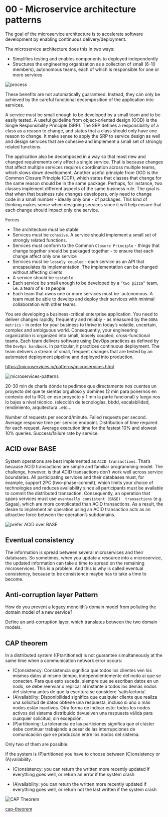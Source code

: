 # 00 - Microservice architecture patterns

The goal of the microservice architecture is to accelerate software development by enabling continuous delivery/deployment.

The microservice architecture does this in two ways:

- Simplifies testing and enables components to deployed independently
- Structures the engineering organization as a collection of small (6-10 members), autonomous teams, each of which is responsible for one or more services

![process](_img/process.jpg)

These benefits are not automatically guaranteed. Instead, they can only be achieved by the careful functional decomposition of the application into services.

A service must be small enough to be developed by a small team and to be easily tested. 
A useful guideline from object-oriented design (OOD) is the Single Responsibility Principle (SRP). 
The SRP defines a responsibility of a class as a reason to change, and states that a class should only have one reason to change. 
It make sense to apply the SRP to service design as well and design services that are cohesive and implement a small set of strongly related functions.

The application also be decomposed in a way so that most new and changed requirements only affect a single service. 
That is because changes that affect multiple services requires coordination across multiple teams, which slows down development. 
Another useful principle from OOD is the Common Closure Principle (CCP), which states that classes that change for the same reason should be in the same package. 
Perhaps, for instance, two classes implement different aspects of the same business rule. 
The goal is that when that business rule changes developers, only need to change code in a small number - ideally only one - of packages. 
This kind of thinking makes sense when designing services since it will help ensure that each change should impact only one service.

Forces
- The architecture must be stable
- Services must be `cohesive`. A service should implement a small set of strongly related functions.
- Services must conform to the Common `Closure Principle` - things that change together should be packaged together - to ensure that each change affect only one service
- Services must be `loosely coupled` - each service as an API that encapsulates its implementation. The implementation can be changed without affecting clients
- A service should be `testable`
- Each service be small enough to be developed by a `“two pizza”` team, i.e. a team of `6-10` people
- Each team that owns one or more services must be `autonomous. A team must be able to develop and deploy their services with minimal collaboration with other teams.


You are developing a business-critical enterprise application. 
You need to deliver changes rapidly, frequently and reliably - as measured by the `DORA metrics` - in order for 
your business to thrive in today’s volatile, uncertain, complex and ambiguous world. 
Consequently, your engineering organization is organized into small, loosely coupled, cross-functional teams. 
Each team delivers software using DevOps practices as defined by the `DevOps handbook`. 
In particular, it practices continuous deployment. The team delivers a stream of small, frequent changes that are tested 
by an automated deployment pipeline and deployed into production.

https://microservices.io/patterns/microservices.html

![microservices-patterns](_img/microservices-patterns.jpg)

20-30 min de charla dónde te pedimos que directamente nos cuentes un proyecto del que te sientas orgulloso y domines
(2 min para ponernos en contexto del tu ROL en ese proyecto y 1 min la parte funcional) y luego nos lo bajes a nivel técnico.
(elección de tecnologías, bbdd, escalabilidad, rendimiento, arquitectura...etc...

Number of requests per second/minute.
Failed requests per second.
Average response time per service endpoint.
Distribution of time required for each request.
Average execution time for the fastest 10% and slowest 10% queries.
Success/failure rate by service.

## ACID over BASE

System operations are best implemented as `ACID transactions`. That’s because ACID transactions are simple and 
familiar programming model. The challenge, however, is that ACID transactions don’t work well across service boundaries. 
All participating services and their databases must, for example, support 2PC (two-phase-commit), which limits 
your choice of technologies and reduces availability since all participants must be available to commit 
the distributed transaction. Consequently, an operation that spans services must use `eventually consistent (BASE) 
transactions` (e.g. Sagas), which are more complicated than ACID transactions. As a result, the desire to implement 
an operation using an ACID transaction acts as an attractive force between the operation’s subdomains.

![prefer ACID over BASE](_img/acid_vs_base.jpg)

## Eventual consistency

The information is spread between several microservices and their databases. So sometimes, when you update a resource 
into a microservice, the updated information can take a time to spread on the remaining microservices. This is a problem. 
And this is why is called eventual consistency, because to be consistence maybe has to take a time to become.

## Anti-corruption layer Pattern

How do you prevent a legacy monolith’s domain model from polluting the domain model of a new service?

Define an anti-corruption layer, which translates between the two domain models.

## CAP theorem

In a distributed system ((P)artitioned) is not guarantee simultaneously at the same time when a communication network error occurs:
- (C)onsistency: Consistencia significa que todos los clientes ven los mismos datos al mismo tiempo, independientemente del nodo al que se conecten. Para que esto suceda, siempre que se escriban datos en un nodo, se debe reenviar o replicar al instante a todos los demás nodos del sistema antes de que la escritura se considere 'satisfactoria'.
- (A)vailability: Disponibilidad significa que cualquier cliente que realiza una solicitud de datos obtiene una respuesta, incluso si uno o más nodos están inactivos. Otra forma de indicar esto: todos los nodos activos del sistema distribuido devuelven una respuesta válida para cualquier solicitud, sin excepción.
- (P)artitioning: La tolerancia de las particiones significa que el clúster debe continuar trabajando a pesar de las interrupciones de comunicación que se produzcan entre los nodos del sistema.

Only two of them are possible.

If the system is (P)artitioned you have to choose between (C)onsistency or (A)vailability.

- (C)onsistency: you can return the written more recently updated if everything goes well, or return an error if the system crash

- (A)vailability: you can return the written more recently updated if everything goes well, or return not the last written if the system crash

![CAP Theorem](_img/CAP_Theorem_Venn_Diagram.png)



[cap-theorem](https://www.ibm.com/es-es/topics/cap-theorem)